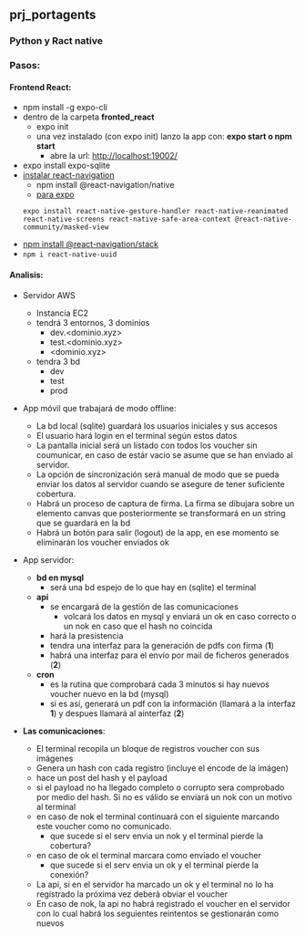 ## prj_portagents
### Python y Ract native

### Pasos:

#### Frontend React:
- npm install -g expo-cli
- dentro de la carpeta **fronted_react**
    - expo init <nombre proyecto>
    - una vez instalado (con expo init) lanzo la app con: **expo start o npm start**
        - abre la url: [http://localhost:19002/](http://localhost:19002/)
- expo install expo-sqlite
- [instalar react-navigation](https://reactnavigation.org/docs/getting-started#installation)
    - npm install @react-navigation/native
    - [para expo](https://reactnavigation.org/docs/getting-started#installing-dependencies-into-an-expo-managed-project)
    ```
    expo install react-native-gesture-handler react-native-reanimated react-native-screens react-native-safe-area-context @react-native-community/masked-view
    ```
- [npm install @react-navigation/stack](https://reactnavigation.org/docs/hello-react-navigation)
- `npm i react-native-uuid`

#### Analisis:
- Servidor AWS
    - Instancia EC2
    - tendrá 3 entornos, 3 dominios
        - dev.<dominio.xyz>
        - test.<dominio.xyz>
        - <dominio.xyz>
    - tendra 3 bd
        - dev
        - test
        - prod
- App móvil que trabajará de modo offline:
    - La bd local (sqlite) guardará los usuarios iniciales y sus accesos
    - El usuario hará login en el terminal según estos datos
    - La pantalla inicial será un listado con todos los voucher sin coumunicar, en caso de estár vacio se asume que se han enviado al servidor.
    - La opción de sincronización será manual de modo que se pueda enviar los datos al servidor cuando se asegure de tener suficiente cobertura.
    - Habrá un proceso de captura de firma.  La firma se dibujara sobre un elemento canvas que posteriormente se transformará en un string que se guardará en la bd
    - Habrá un botón para salir (logout) de la app, en ese momento se eliminarán los voucher enviados ok
- App servidor: 
    - **bd en mysql**
        - será una bd espejo de lo que hay en (sqlite) el terminal
    - **api**
        - se encargará de la gestión de las comunicaciones
            - volcará los datos en mysql y enviará un ok en caso correcto o un nok en caso que el hash no coincida
        - hará la presistencia
        - tendra una interfaz para la generación de pdfs con firma (**1**)
        - habrá una interfaz para el envío por mail de ficheros generados (**2**)
    - **cron**
        - es la rutina que comprobará cada 3 minutos si hay nuevos voucher nuevo en la bd (mysql)
        - si es así, generará un pdf con la información (llamará a la interfaz **1**) y despues llamará al ainterfaz (**2**)

- **Las comunicaciones**: 
    - El terminal recopila un bloque de registros voucher con sus imágenes
    - Genera un hash con cada registro (incluye el encode de la imágen)
    - hace un post del hash y el payload
    - si el payload no ha llegado completo o corrupto sera comprobado por medio del hash. Si no es válido se enviará un nok con un motivo al terminal
    - en caso de nok el terminal continuará con el siguiente marcando este voucher como no comunicado.
        - que sucede si el serv envia un nok y el terminal pierde la cobertura?
    - en caso de ok el terminal marcara como enviado el voucher
        - que sucede si el serv envia un ok y el terminal pierde la conexión?
    - La api, si en el servidor ha marcado un ok y el terminal no lo ha registrado la próxima vez deberá obviar el voucher
    - En caso de nok, la api no habrá registrado el voucher en el servidor con lo cual habrá los seguientes reintentos se gestionarán como nuevos  

